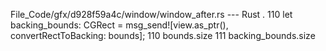 File_Code/gfx/d928f59a4c/window/window_after.rs --- Rust
  .                                                                                                                                                          110                 let backing_bounds: CGRect = msg_send![view.as_ptr(), convertRectToBacking: bounds];
110                 bounds.size                                                                                                                              111                 backing_bounds.size

